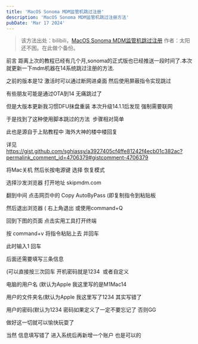 ```yaml
---
title: 'MacOS Sonoma MDM监管机跳过注册'
description: 'MacOS Sonoma MDM监管机跳过注册方法'
pubDate: 'Mar 17 2024'
---
```

> 该方法出处：bilibili，[MacOS Sonoma MDM监管机跳过注册](https://www.bilibili.com/read/cv27632085/?spm_id_from=333.999.collection.opus.click) 作者：太阳还不困。在此做个备份。

前言 距离上次的教程已经有几个月,sonoma的正式版也已经推送一段时间了.本次就更新一下mdm机器在14系统跳过注册的方法.

之前的版本是12 激活时可以通过断网进桌面 然后使用屏蔽指令实现跳过

有些朋友可能是通过OTA到14 无痛跳过了

但是大版本更新我习惯DFU抹盘重装 本次升级14.1.1后发现 强制需要联网 


于是找到了这种使用脚本跳过的方法  步骤相对简单

此也是源自于上贴教程中 海外大神的楼中楼回复 

详见 https://gist.github.com/sghiassy/a3927405cf4ffe81242f4ecb01c382ac?permalink_comment_id=4706379#gistcomment-4706379




将Mac关机 然后长按电源键 选择 恢复模式


选择沙发浏览器 打开地址 skipmdm.com


翻到中间 点击网页中的 Copy AutoByPass (即复制指令到粘贴板

然后退出浏览器 ( 右上角退出 或使用command+Q



回到下图的页面 点击实用工具打开终端




按 command+v 将指令粘贴上去 并回车





此时输入1 回车




后面还需要填写三条信息

(可以直接按三次回车 开机密码就是1234  或者自定义

电脑的用户名 (默认为Apple 我这里写的是M1Mac14

用户的文件夹名(默认为Apple 我这里写了1234 其实写错了

用户的密码(默认为1234 密码如果定义了一定不要忘记了 否则GG

做好这一切就可以愉快玩耍了 

当然 信息填写错了 进入系统后再新增一个账户 也是可以的 
